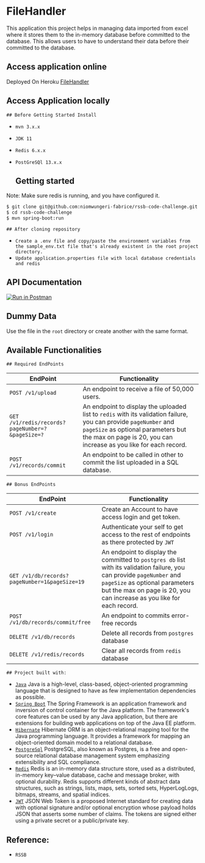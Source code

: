 # FileHandler
This application this project helps in managing data imported from excel where it stores them to the in-memory database before committed to the database. This allows users to have to understand their data before their committed to the database.


## Access application online

 Deployed On Heroku [FileHandler](https://rssb-code-cha.herokuapp.com/)

## Access Application locally

    ## Before Getting Started Install

- `mvn 3.x.x`
- `JDK 11`
- `Redis 6.x.x`
- `PostGreSQl 13.x.x`


    ## Getting started

Note: Make sure redis is running, and you have configured it.

```sh
$ git clone git@github.com:niomwungeri-fabrice/rssb-code-challenge.git
$ cd rssb-code-challenge
$ mvn spring-boot:run
```
    ## After cloning repository

- `Create a .env file and copy/paste the environment variables from the sample_env.txt file that's already existent in the root project directory.`
- `Update application.properties file with local database credentials and redis`

## API Documentation

[![Run in Postman](https://run.pstmn.io/button.svg)](https://documenter.getpostman.com/view/11352687/Tzz5tyQA)

##  Dummy Data

Use the file in the `root` directory or create another with the same format.

## Available Functionalities

    ## Required EndPoints

| EndPoint                     | Functionality             |
| ---------------------------- | ------------------------- |
| `POST /v1/upload`               | An endpoint to receive a file of 50,000 users.       |
| `GET /v1/redis/records?pageNumber=?&pageSize=?`              | An endpoint to display the uploaded list to `redis` with its validation failure, you can provide `pageNumber` and `pageSize`  as optional parameters but the max on page is 20, you can increase as you like for each record.        |
| `POST /v1/records/commit`     | An endpoint to be called in other to commit the list uploaded in a SQL database. |



    ## Bonus EndPoints
| EndPoint                     | Functionality             |
| ---------------------------- | ------------------------- |
| `POST /v1/create`               | Create an Account to have access login and get token.         |
| `POST /v1/login`              | Authenticate your self to get access to the rest of endpoints as there protected by `JWT`         |
| `GET /v1/db/records?pageNumber=1&pageSize=19`     | An endpoint to display the committed to `postgres db` list with its validation failure, you can provide `pageNumber` and `pageSize`  as optional parameters but the max on page is 20, you can increase as you like for each record. |
| `POST /v1/db/records/commit/free` | An endpoint to commits error-free records |
| `DELETE /v1/db/records` | Delete all records from `postgres` database |
| `DELETE /v1/redis/records`  |  Clear all records from `redis` database |

    ## Project built with:

- [`Java`](https://www.oracle.com/java/technologies/javase-jdk11-downloads.html) Java is a high-level, class-based, object-oriented programming language that is designed to have as few implementation dependencies as possible.
- [`Spring Boot`](https://spring.io/projects/spring-boot) The Spring Framework is an application framework and inversion of control container for the Java platform. The framework's core features can be used by any Java application, but there are extensions for building web applications on top of the Java EE platform.
- [`Hibernate`](https://hibernate.org/) Hibernate ORM is an object–relational mapping tool for the Java programming language. It provides a framework for mapping an object-oriented domain model to a relational database.
- [`PostgreSql`](https://www.postgresql.org/) PostgreSQL, also known as Postgres, is a free and open-source relational database management system emphasizing extensibility and SQL compliance. 
- [`Redis`](https://redis.io/) Redis is an in-memory data structure store, used as a distributed, in-memory key–value database, cache and message broker, with optional durability. Redis supports different kinds of abstract data structures, such as strings, lists, maps, sets, sorted sets, HyperLogLogs, bitmaps, streams, and spatial indices.
- [`JWT`](https://jwt.io/) JSON Web Token is a proposed Internet standard for creating data with optional signature and/or optional encryption whose payload holds JSON that asserts some number of claims. The tokens are signed either using a private secret or a public/private key.

## Reference:
- `RSSB`
